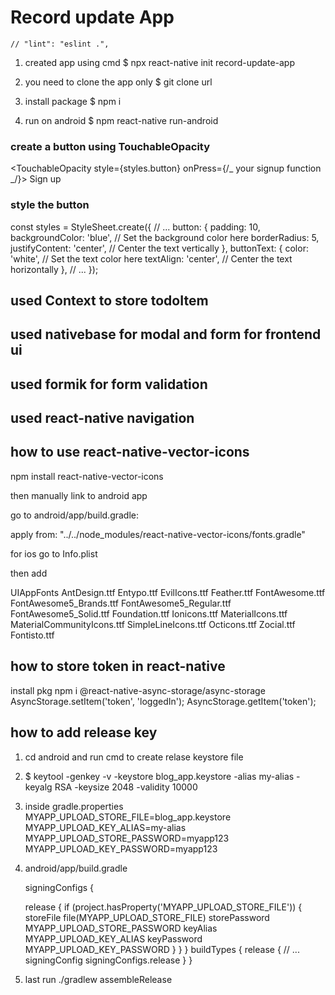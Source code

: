 # Record update App

    // "lint": "eslint .",
1. created app using cmd
   $ npx react-native init record-update-app

2. you need to clone the app only
   $ git clone url

3. install package
   $ npm i

4. run on android
   $ npm react-native run-android

### create a button using TouchableOpacity

<TouchableOpacity style={styles.button} onPress={/_ your signup function _/}>
<Text style={styles.buttonText}>Sign up</Text>
</TouchableOpacity>

### style the button

const styles = StyleSheet.create({
// ...
button: {
padding: 10,
backgroundColor: 'blue', // Set the background color here
borderRadius: 5,
justifyContent: 'center', // Center the text vertically
},
buttonText: {
color: 'white', // Set the text color here
textAlign: 'center', // Center the text horizontally
},
// ...
});


## used Context to store todoItem 

## used nativebase for modal and form for frontend ui 

## used formik for form validation

## used react-native navigation 

## how to use react-native-vector-icons

   npm install react-native-vector-icons

   then manually link to android app

   go to android/app/build.gradle:

   apply from: "../../node_modules/react-native-vector-icons/fonts.gradle"


   for ios go to Info.plist

   then add 

   <key>UIAppFonts</key>
   <array>
      <string>AntDesign.ttf</string>
      <string>Entypo.ttf</string>
      <string>EvilIcons.ttf</string>
      <string>Feather.ttf</string>
      <string>FontAwesome.ttf</string>
      <string>FontAwesome5_Brands.ttf</string>
      <string>FontAwesome5_Regular.ttf</string>
      <string>FontAwesome5_Solid.ttf</string>
      <string>Foundation.ttf</string>
      <string>Ionicons.ttf</string>
      <string>MaterialIcons.ttf</string>
      <string>MaterialCommunityIcons.ttf</string>
      <string>SimpleLineIcons.ttf</string>
      <string>Octicons.ttf</string>
      <string>Zocial.ttf</string>
      <string>Fontisto.ttf</string>
   </array>



## how to store token in react-native

   install pkg
   npm i @react-native-async-storage/async-storage
   AsyncStorage.setItem('token', 'loggedIn');
   AsyncStorage.getItem('token');



## how to add release key

   1. cd android and run cmd to create relase keystore file
   2. $  keytool -genkey -v -keystore blog_app.keystore -alias my-alias -keyalg RSA -keysize 2048 -validity 10000
   3. inside gradle.properties
      MYAPP_UPLOAD_STORE_FILE=blog_app.keystore
      MYAPP_UPLOAD_KEY_ALIAS=my-alias
      MYAPP_UPLOAD_STORE_PASSWORD=myapp123
      MYAPP_UPLOAD_KEY_PASSWORD=myapp123

   4. android/app/build.gradle

      signingConfigs {
         
         release {
               if (project.hasProperty('MYAPP_UPLOAD_STORE_FILE')) {
                  storeFile file(MYAPP_UPLOAD_STORE_FILE)
                  storePassword MYAPP_UPLOAD_STORE_PASSWORD
                  keyAlias MYAPP_UPLOAD_KEY_ALIAS
                  keyPassword MYAPP_UPLOAD_KEY_PASSWORD
               }
         }
      }
      buildTypes {
         release {
               // ...
               signingConfig signingConfigs.release
         }
      }

5. last run 
   ./gradlew assembleRelease




